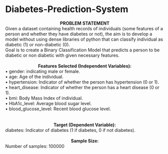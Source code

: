 # Diabetes-Prediction-System


<div align="center"><b>PROBLEM STATEMENT</b></div>
Given a dataset containing health records of individuals (some features of a person and whether they have diabetes or not), the aim is to develop a model without using dense libraries of python that can classify individual as diabetic (1) or non-diabetic (0).
<br>
Goal is to create a Binary Classification Model that predicts a person to be diabetic or non diabetic with given necessary features.
<br><br>
<div align="center"><b>Features Selected (Independent Variables):</b></div>
• gender: indicating male or female.<br>
• age: Age of the individual.<br>
• hypertension: Indicator of whether the person has hypertension (0 or 1).<br>
• heart_disease: Indicator of whether the person has a heart disease (0 or 1).<br>
• bmi: Body Mass Index of individual.<br>
• HbA1c_level: Average blood sugar level.<br>
• blood_glucose_level: Recent blood glucose level.<br>
<br><br>

<div align="center"><b>Target (Dependent Variable):</b></div>
diabetes: Indicator of diabetes (1 if diabetes, 0 if not diabetes).
<br><br>

<div align="center"><b>Sample Size:</b></div>
Number of samples: 100000
